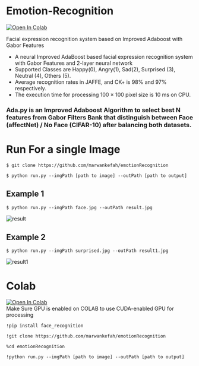 # Emotion-Recognition
[![Open In Colab](https://colab.research.google.com/assets/colab-badge.svg)](https://colab.research.google.com/drive/1L-3uNEHGHFoBTAOwaHQJF38L2Gv-nwvl?usp=sharing)

Facial expression recognition system based on Improved Adaboost with Gabor Features
  - A neural Improved AdaBoost based facial expression recognition system with Gabor Features and 2-layer neural network
  - Supported Classes are Happy(0), Angry(1), Sad(2), Surprised (3), Neutral (4), Others (5).
  - Average recognition rates in JAFFE, and CK+ is 98% and 97% respectively.
  - The execution time for processing 100 × 100 pixel size is 10 ms on CPU.
### Ada.py is an Improved Adaboost Algorithm to select best N features from Gabor Filters Bank that distinguish between Face (affectNet) / No Face (CIFAR-10) after balancing both datasets.  

# Run For a single Image
```
$ git clone https://github.com/marwankefah/emotionRecognition
```

```
$ python run.py --imgPath [path to image] --outPath [path to output]
```

## Example 1
```
$ python run.py --imgPath face.jpg --outPath result.jpg
```

![result](https://github.com/marwankefah/emotionRecognition/blob/master/result.jpg)
## Example 2
```
$ python run.py --imgPath surprised.jpg --outPath result1.jpg
```
![result1](https://github.com/marwankefah/emotionRecognition/blob/master/result1.jpg)
# Colab
[![Open In Colab](https://colab.research.google.com/assets/colab-badge.svg)](https://colab.research.google.com/drive/1L-3uNEHGHFoBTAOwaHQJF38L2Gv-nwvl?usp=sharing)
</br>
Make Sure GPU is enabled on COLAB to use CUDA-enabled GPU for processing
```
!pip install face_recognition
```
```
!git clone https://github.com/marwankefah/emotionRecognition
```
```
%cd emotionRecognition
```
```
!python run.py --imgPath [path to image] --outPath [path to output]
```
